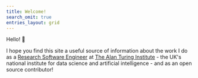 ```yaml
---
title: Welcome!
search_omit: true
entries_layout: grid
---
```


Hello! :wave:

I hope you find this site a useful source of information about the work I do as a [Research Software Engineer](https://www.turing.ac.uk/people/researchers/sarah-gibson) at [The Alan Turing Institute](https://www.turing.ac.uk/) - the UK's national institute for data science and artificial intelligence - and as an open source contributor!
